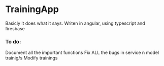 # TrainingApp
Basicly it does what it says.
Writen in angular, using typescript and firesbase

### To do:
Document all the important functions
Fix ALL the bugs in service n model trainig/s
Modify trainings